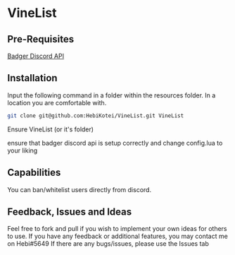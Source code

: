 # VineList

## Pre-Requisites
[Badger Discord API](https://github.com/JaredScar/Badger_Discord_API)

## Installation
Input the following command in a folder within the resources folder. In a location you are comfortable with.
```sh
git clone git@github.com:HebiKotei/VineList.git VineList
```
Ensure VineList (or it's folder)

ensure that badger discord api is setup correctly and change config.lua to your liking

## Capabilities
You can ban/whitelist users directly from discord.

## Feedback, Issues and Ideas
Feel free to fork and pull if you wish to implement your own ideas for others to use.
If you have any feedback or additional features, you may contact me on Hebi#5649
If there are any bugs/issues, please use the Issues tab

